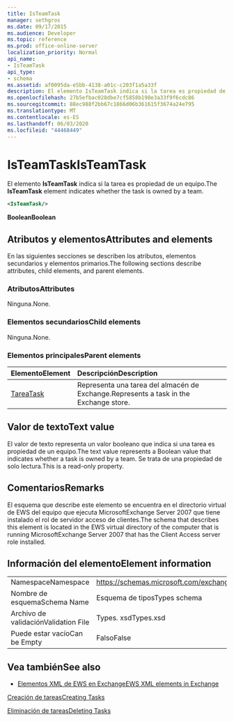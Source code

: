 ```yaml
---
title: IsTeamTask
manager: sethgros
ms.date: 09/17/2015
ms.audience: Developer
ms.topic: reference
ms.prod: office-online-server
localization_priority: Normal
api_name:
- IsTeamTask
api_type:
- schema
ms.assetid: af0095da-e5bb-4138-a01c-c203f1a5a33f
description: El elemento IsTeamTask indica si la tarea es propiedad de un equipo.
ms.openlocfilehash: 27b5efbac028dbe7cf5858b198e3a33f9f6cdc86
ms.sourcegitcommit: 88ec988f2bb67c1866d06b361615f3674a24e795
ms.translationtype: MT
ms.contentlocale: es-ES
ms.lasthandoff: 06/03/2020
ms.locfileid: "44468449"
---
```

# <a name="isteamtask"></a><span data-ttu-id="c3165-103">IsTeamTask</span><span class="sxs-lookup"><span data-stu-id="c3165-103">IsTeamTask</span></span>

<span data-ttu-id="c3165-104">El elemento **IsTeamTask** indica si la tarea es propiedad de un equipo.</span><span class="sxs-lookup"><span data-stu-id="c3165-104">The **IsTeamTask** element indicates whether the task is owned by a team.</span></span> 
  
```xml
<IsTeamTask/>
```

 <span data-ttu-id="c3165-105">**Boolean**</span><span class="sxs-lookup"><span data-stu-id="c3165-105">**Boolean**</span></span>
## <a name="attributes-and-elements"></a><span data-ttu-id="c3165-106">Atributos y elementos</span><span class="sxs-lookup"><span data-stu-id="c3165-106">Attributes and elements</span></span>

<span data-ttu-id="c3165-107">En las siguientes secciones se describen los atributos, elementos secundarios y elementos primarios.</span><span class="sxs-lookup"><span data-stu-id="c3165-107">The following sections describe attributes, child elements, and parent elements.</span></span>
  
### <a name="attributes"></a><span data-ttu-id="c3165-108">Atributos</span><span class="sxs-lookup"><span data-stu-id="c3165-108">Attributes</span></span>

<span data-ttu-id="c3165-109">Ninguna.</span><span class="sxs-lookup"><span data-stu-id="c3165-109">None.</span></span>
  
### <a name="child-elements"></a><span data-ttu-id="c3165-110">Elementos secundarios</span><span class="sxs-lookup"><span data-stu-id="c3165-110">Child elements</span></span>

<span data-ttu-id="c3165-111">Ninguna.</span><span class="sxs-lookup"><span data-stu-id="c3165-111">None.</span></span>
  
### <a name="parent-elements"></a><span data-ttu-id="c3165-112">Elementos principales</span><span class="sxs-lookup"><span data-stu-id="c3165-112">Parent elements</span></span>

|<span data-ttu-id="c3165-113">**Elemento**</span><span class="sxs-lookup"><span data-stu-id="c3165-113">**Element**</span></span>|<span data-ttu-id="c3165-114">**Descripción**</span><span class="sxs-lookup"><span data-stu-id="c3165-114">**Description**</span></span>|
|:-----|:-----|
|[<span data-ttu-id="c3165-115">Tarea</span><span class="sxs-lookup"><span data-stu-id="c3165-115">Task</span></span>](task.md) <br/> |<span data-ttu-id="c3165-116">Representa una tarea del almacén de Exchange.</span><span class="sxs-lookup"><span data-stu-id="c3165-116">Represents a task in the Exchange store.</span></span>  <br/> |
   
## <a name="text-value"></a><span data-ttu-id="c3165-117">Valor de texto</span><span class="sxs-lookup"><span data-stu-id="c3165-117">Text value</span></span>

<span data-ttu-id="c3165-118">El valor de texto representa un valor booleano que indica si una tarea es propiedad de un equipo.</span><span class="sxs-lookup"><span data-stu-id="c3165-118">The text value represents a Boolean value that indicates whether a task is owned by a team.</span></span> <span data-ttu-id="c3165-119">Se trata de una propiedad de solo lectura.</span><span class="sxs-lookup"><span data-stu-id="c3165-119">This is a read-only property.</span></span>
  
## <a name="remarks"></a><span data-ttu-id="c3165-120">Comentarios</span><span class="sxs-lookup"><span data-stu-id="c3165-120">Remarks</span></span>

<span data-ttu-id="c3165-121">El esquema que describe este elemento se encuentra en el directorio virtual de EWS del equipo que ejecuta MicrosoftExchange Server 2007 que tiene instalado el rol de servidor acceso de clientes.</span><span class="sxs-lookup"><span data-stu-id="c3165-121">The schema that describes this element is located in the EWS virtual directory of the computer that is running MicrosoftExchange Server 2007 that has the Client Access server role installed.</span></span>
  
## <a name="element-information"></a><span data-ttu-id="c3165-122">Información del elemento</span><span class="sxs-lookup"><span data-stu-id="c3165-122">Element information</span></span>

|||
|:-----|:-----|
|<span data-ttu-id="c3165-123">Namespace</span><span class="sxs-lookup"><span data-stu-id="c3165-123">Namespace</span></span>  <br/> |https://schemas.microsoft.com/exchange/services/2006/types  <br/> |
|<span data-ttu-id="c3165-124">Nombre de esquema</span><span class="sxs-lookup"><span data-stu-id="c3165-124">Schema Name</span></span>  <br/> |<span data-ttu-id="c3165-125">Esquema de tipos</span><span class="sxs-lookup"><span data-stu-id="c3165-125">Types schema</span></span>  <br/> |
|<span data-ttu-id="c3165-126">Archivo de validación</span><span class="sxs-lookup"><span data-stu-id="c3165-126">Validation File</span></span>  <br/> |<span data-ttu-id="c3165-127">Types. xsd</span><span class="sxs-lookup"><span data-stu-id="c3165-127">Types.xsd</span></span>  <br/> |
|<span data-ttu-id="c3165-128">Puede estar vacío</span><span class="sxs-lookup"><span data-stu-id="c3165-128">Can be Empty</span></span>  <br/> |<span data-ttu-id="c3165-129">Falso</span><span class="sxs-lookup"><span data-stu-id="c3165-129">False</span></span>  <br/> |
   
## <a name="see-also"></a><span data-ttu-id="c3165-130">Vea también</span><span class="sxs-lookup"><span data-stu-id="c3165-130">See also</span></span>



- [<span data-ttu-id="c3165-131">Elementos XML de EWS en Exchange</span><span class="sxs-lookup"><span data-stu-id="c3165-131">EWS XML elements in Exchange</span></span>](ews-xml-elements-in-exchange.md)


[<span data-ttu-id="c3165-132">Creación de tareas</span><span class="sxs-lookup"><span data-stu-id="c3165-132">Creating Tasks</span></span>](https://msdn.microsoft.com/library/0ef97334-e8a0-4f67-a23a-dd9e2bbad49f%28Office.15%29.aspx)
  
[<span data-ttu-id="c3165-133">Eliminación de tareas</span><span class="sxs-lookup"><span data-stu-id="c3165-133">Deleting Tasks</span></span>](https://msdn.microsoft.com/library/a3d7e25f-8a35-4901-b1d9-d31f418ab340%28Office.15%29.aspx)

